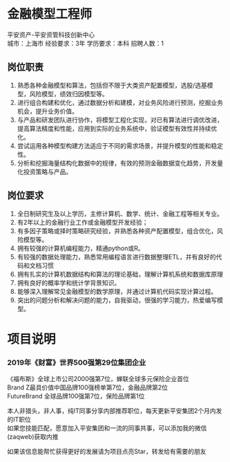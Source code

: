 # 金融模型工程师
平安资产-平安资管科技创新中心  
城市：上海市 经验要求：3年 学历要求：本科  招聘人数：1

## 岗位职责
1.	熟悉各种金融模型和算法，包括但不限于大类资产配置模型，选股/选基模型，风险模型，绩效归因模型等。   
2.	进行组合构建和优化，通过数据分析和建模，对业务风险进行预测，挖掘业务机会，提升业务价值。   
3.	与产品和研发团队进行协作，将模型工程化实现，对已有算法进行调优改进，提高算法精度和性能，应用到实际的业务系统中，验证模型有效性并持续优化。   
4.	尝试运用各种模型构建方法适应于不同的需求场景，并提升模型的性能和稳定性。   
5.	分析和挖掘海量结构化数据中的规律，有效的预测金融数据变化趋势，开发量化投资策略与产品。

## 岗位要求
1.	全日制研究生及以上学历，主修计算机、数学、统计、金融工程等相关专业。   
2.	有2年以上的金融行业工作或金融模型开发经验；   
3.	有多因子策略或择时策略研究经验，并熟悉各种资产配置模型，组合优化，风险模型等。   
4.	拥有较强的计算机编程能力，精通python或R。   
5.	有较强的数据处理能力，熟悉常用编程语言进行数据整理ETL，并有良好的代码和文档习惯   
6.	拥有扎实的计算机数据结构和算法的理论基础，理解计算机系统和数据库原理   
7.	拥有良好的概率学和统计学背景知识。   
8.	能够深入理解常见金融模型的数学原理，并通过计算机代码实现计算过程。   
9.	突出的问题分析和解决问题的能力，自我驱动，很强的学习能力，热爱编写模型。

# 项目说明

### 2019年《财富》世界500强第29位集团企业
《福布斯》全球上市公司2000强第7位，蝉联全球多元保险企业首位  
Brand Z最具价值中国品牌100强榜单第7位，金融品牌第2位  
FutureBrand 全球品牌100强第7位，保险品牌第1位

本人非猎头，非人事，纯IT同事分享内部推荐职位，每天更新平安集团2个月内发的IT职位  
如果您技能匹配，愿意加入平安集团和一流的同事共事，可以添加我的微信(zaqweb)获取内推 

如果该信息能帮忙获得更好的发展请为项目点亮Star，转发给有需要的朋友




